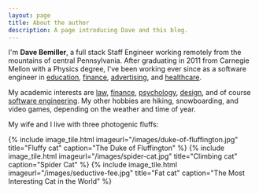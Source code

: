 ```yaml
---
layout: page
title: About the author
description: A page introducing Dave and this blog.
---
```


I'm **Dave Bemiller**, a full stack Staff Engineer working remotely from the mountains of
central Pennsylvania. After graduating in 2011 from Carnegie Mellon with a Physics degree, I've been working ever since as a software engineer in [education](https://www.ixl.com),
[finance](https://www.creditkarma.com), [advertising](https://www.xandr.com), and
[healthcare](https://carbonhealth.com).

My academic interests are [law](https://popehat.substack.com/),
[finance](https://www.amazon.com/Adaptive-Markets-Financial-Evolution-Thought/dp/0691135142),
[psychology](https://www.amazon.com/Behave-Biology-Humans-Best-Worst/dp/009957506X),
[design](https://www.coursera.org/specializations/ui-ux-design), and
of course [software engineering](https://www.amazon.com/dp/B08RMSHYGG). My other hobbies are
hiking, snowboarding, and video games, depending on the weather and time of year.

My wife and I live with three photogenic fluffs:

<section class="tiled-images">
{% include image_tile.html imageurl="/images/duke-of-fluffington.jpg" title="Fluffy cat" caption="The Duke of Fluffington" %}
{% include image_tile.html imageurl="/images/spider-cat.jpg" title="Climbing cat" caption="Spider Cat" %}
{% include image_tile.html imageurl="/images/seductive-fee.jpg" title="Fat cat" caption="The Most Interesting Cat in the World" %}
</section>
